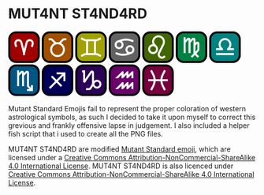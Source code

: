 # MUT4NT ST4ND4RD

![Aries] ![Taurus] ![Gemini] ![Cancer] ![Leo] ![Virgo] ![Libra] ![Scorpio] ![Sagittarius] ![Capricorn] ![Aquarius] ![Pisces]

[Aries]: https://raw.githubusercontent.com/oct2pus/MUT4NT-ST4ND4RD/master/64x64/aries.png
[Taurus]: https://raw.githubusercontent.com/oct2pus/MUT4NT-ST4ND4RD/master/64x64/taurus.png
[Gemini]: https://raw.githubusercontent.com/oct2pus/MUT4NT-ST4ND4RD/master/64x64/gemini.png
[Cancer]: https://raw.githubusercontent.com/oct2pus/MUT4NT-ST4ND4RD/master/64x64/cancer.png
[Leo]: https://raw.githubusercontent.com/oct2pus/MUT4NT-ST4ND4RD/master/64x64/leo.png
[Virgo]: https://raw.githubusercontent.com/oct2pus/MUT4NT-ST4ND4RD/master/64x64/virgo.png
[Libra]: https://raw.githubusercontent.com/oct2pus/MUT4NT-ST4ND4RD/master/64x64/libra.png
[Scorpio]: https://raw.githubusercontent.com/oct2pus/MUT4NT-ST4ND4RD/master/64x64/scorpio.png
[Sagittarius]: https://raw.githubusercontent.com/oct2pus/MUT4NT-ST4ND4RD/master/64x64/sagittarius.png
[Capricorn]: https://raw.githubusercontent.com/oct2pus/MUT4NT-ST4ND4RD/master/64x64/capricorn.png
[Aquarius]: https://raw.githubusercontent.com/oct2pus/MUT4NT-ST4ND4RD/master/64x64/aquarius.png
[Pisces]: https://raw.githubusercontent.com/oct2pus/MUT4NT-ST4ND4RD/master/64x64/pisces.png

Mutant Standard Emojis fail to represent the proper coloration of western astrological symbols, as such I decided to take it upon myself to correct this grevious and frankly offensive lapse in judgement. I also included a helper fish script that i used to create all the PNG files.

 MUT4NT ST4ND4RD are modified [Mutant Standard emoji](https://mutant.tech), which are licensed under a [Creative Commons Attribution-NonCommercial-ShareAlike 4.0 International License](https://creativecommons.org/licenses/by-nc-sa/4.0/). MUT4NT ST4ND4RD is also licenced under [Creative Commons Attribution-NonCommercial-ShareAlike 4.0 International License](https://creativecommons.org/licenses/by-nc-sa/4.0/). 
